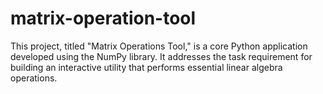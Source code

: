 # matrix-operation-tool
This project, titled "Matrix Operations Tool," is a core Python application developed using the NumPy library. It addresses the task requirement for building an interactive utility that performs essential linear algebra operations.
